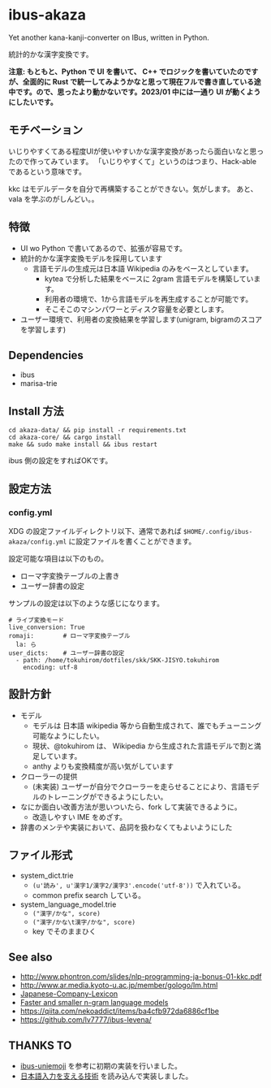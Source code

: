 # ibus-akaza

Yet another kana-kanji-converter on IBus, written in Python.

統計的かな漢字変換です。

**注意: もともと、Python で UI を書いて、 C++ でロジックを書いていたのですが、全面的に Rust で統一してみようかなと思って現在フルで書き直している途中です。ので、思ったより動かないです。2023/01 中には一通り UI が動くようにしたいです。**

## モチベーション

いじりやすくてある程度UIが使いやすいかな漢字変換があったら面白いなと思ったので作ってみています。
「いじりやすくて」というのはつまり、Hack-able であるという意味です。

kkc はモデルデータを自分で再構築することができない。気がします。
あと、vala を学ぶのがしんどい。。

## 特徴

 * UI wo Python で書いてあるので、拡張が容易です。
 * 統計的かな漢字変換モデルを採用しています
   * 言語モデルの生成元は日本語 Wikipedia のみをベースとしています。
     * kytea で分析した結果をベースに 2gram 言語モデルを構築しています。
     * 利用者の環境で、1から言語モデルを再生成することが可能です。
     * そこそこのマシンパワーとディスク容量を必要とします。
 * ユーザー環境で、利用者の変換結果を学習します(unigram, bigramのスコアを学習します)

## Dependencies

 * ibus
 * marisa-trie

## Install 方法

    cd akaza-data/ && pip install -r requirements.txt
    cd akaza-core/ && cargo install
    make && sudo make install && ibus restart

ibus 側の設定をすればOKです。

## 設定方法

### config.yml

XDG の設定ファイルディレクトリ以下、通常であれば `$HOME/.config/ibus-akaza/config.yml` に設定ファイルを書くことができます。

設定可能な項目は以下のもの。

 * ローマ字変換テーブルの上書き
 * ユーザー辞書の設定

サンプルの設定は以下のような感じになります。

    # ライブ変換モード
    live_conversion: True
    romaji:        # ローマ字変換テーブル
      la: ら
    user_dicts:    # ユーザー辞書の設定
      - path: /home/tokuhirom/dotfiles/skk/SKK-JISYO.tokuhirom
        encoding: utf-8

## 設計方針

 * モデル
   * モデルは 日本語 wikipedia 等から自動生成されて、誰でもチューニング可能なようにしたい。
   * 現状、@tokuhirom は、 Wikipedia から生成された言語モデルで割と満足しています。
   * anthy よりも変換精度が高い気がしています
 * クローラーの提供
   * (未実装) ユーザーが自分でクローラーを走らせることにより、言語モデルのトレーニングができるようにしたい。
 * なにか面白い改善方法が思いついたら、fork して実装できるように。
   * 改造しやすい IME をめざす。
 * 辞書のメンテや実装において、品詞を扱わなくてもよいようにした

## ファイル形式

 * system_dict.trie
   * `(u'読み', u'漢字1/漢字2/漢字3'.encode('utf-8'))` で入れている。
   * common prefix search している。
 * system_language_model.trie
   * `("漢字/かな", score)`
   * `("漢字/かな\t漢字/かな", score)`
   * key でそのままひく

## See also

 * http://www.phontron.com/slides/nlp-programming-ja-bonus-01-kkc.pdf
 * http://www.ar.media.kyoto-u.ac.jp/member/gologo/lm.html
 * [Japanese-Company-Lexicon](https://github.com/chakki-works/Japanese-Company-Lexicon)
 * [Faster and smaller n-gram language models](https://www.aclweb.org/anthology/P11-1027.pdf)
 * https://qiita.com/nekoaddict/items/ba4cfb972da6886cf1be
 * https://github.com/lv7777/ibus-levena/

## THANKS TO

* [ibus-uniemoji](https://github.com/salty-horse/ibus-uniemoji) を参考に初期の実装を行いました。
* [日本語入力を支える技術](https://gihyo.jp/book/2012/978-4-7741-4993-6) を読み込んで実装しました。
